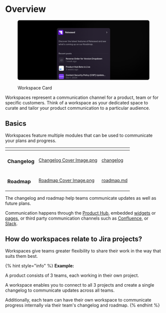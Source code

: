 # Overview

<figure><img src="../.gitbook/assets/Portals - Overview.png" alt=""><figcaption><p>Workspace Card</p></figcaption></figure>

Workspaces represent a communication channel for a product, team or for specific customers. Think of a workspace as your dedicated space to curate and tailor your product communication to a particular audience.

## Basics

Workspaces feature multiple modules that can be used to communicate your plans and progress.&#x20;

<table data-view="cards"><thead><tr><th></th><th data-hidden data-card-cover data-type="files"></th><th data-hidden data-card-target data-type="content-ref"></th></tr></thead><tbody><tr><td><h3>Changelog</h3></td><td><a href="../.gitbook/assets/Changelog Cover Image.png">Changelog Cover Image.png</a></td><td><a href="changelog/">changelog</a></td></tr><tr><td><h3>Roadmap</h3></td><td><a href="../.gitbook/assets/Roadmap Cover Image.png">Roadmap Cover Image.png</a></td><td><a href="roadmap.md">roadmap.md</a></td></tr></tbody></table>

The changelog and roadmap help teams communicate updates as well as future plans.

Communication happens through the [Product Hub](../getting-started/concepts.md#product-hub), embedded [widgets](portal/widget.md) or [pages](portal/announcement-page.md), or third party communication channels such as [Confluence](settings/publishing/confluence.md), or [Slack](integrations/slack.md).

## How do workspaces relate to Jira projects?

Workspaces give teams greater flexibility to share their work in the way that suits them best.

{% hint style="info" %}
**Example:**&#x20;

A product consists of 3 teams, each working in their own project.&#x20;

A workspace enables you to connect to all 3 projects and create a single changelog to communicate updates across all teams.&#x20;

Additionally, each team can have their own workspace to communicate progress internally via their team's changelog and roadmap.&#x20;
{% endhint %}
